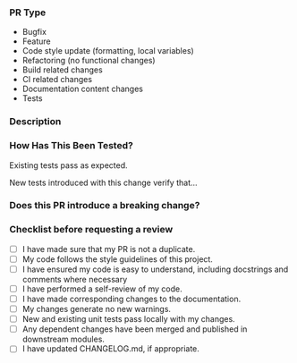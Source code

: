 ### PR Type
<!--
    What kind of change does this PR introduce? Delete any that do not apply.
-->

- Bugfix
- Feature
- Code style update (formatting, local variables)
- Refactoring (no functional changes)
- Build related changes
- CI related changes
- Documentation content changes
- Tests

### Description
<!--
    Summarise the changes and the related issue. Include relevant motivation and context. Include screenshots if useful.
-->


### How Has This Been Tested?
<!--
    Describe the tests that you ran to verify the changes. List any relevant details for your test configuration.
-->

Existing tests pass as expected.

New tests introduced with this change verify that...

### Does this PR introduce a breaking change?
<!--
    What changes might users need to make in their application due to this PR?.
-->


### Checklist before requesting a review
- [ ] I have made sure that my PR is not a duplicate.
- [ ] My code follows the style guidelines of this project.
- [ ] I have ensured my code is easy to understand, including docstrings and comments where necessary
- [ ] I have performed a self-review of my code.
- [ ] I have made corresponding changes to the documentation.
- [ ] My changes generate no new warnings.
- [ ] New and existing unit tests pass locally with my changes.
- [ ] Any dependent changes have been merged and published in downstream modules.
- [ ] I have updated CHANGELOG.md, if appropriate.
